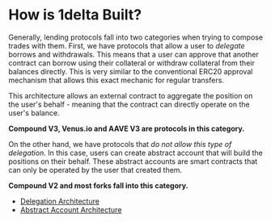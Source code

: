 # How is 1delta Built?

Generally, lending protocols fall into two categories when trying to compose trades with them. First, we have protocols that allow a user to *delegate* borrows and withdrawals. This means that a user can approve that another contract can borrow using their collateral or withdraw collateral from their balances directly. This is very similar to the conventional ERC20 approval mechanism that allows this exact mechanic for regular transfers.

This architecture allows an external contract to aggregate the position on the user's behalf - meaning that the contract can directly operate on the user's balance.

**Compound V3, Venus.io and AAVE V3 are protocols in this category.**

On the other hand, we have protocols that *do not allow this type of delegation*. In this case, users can create abstract account that will build the positions on their behalf. These abstract accounts are smart contracts that can only be operated by the user that created them.

**Compound V2 and most forks fall into this category.**


* [Delegation Architecture](delegation.md)
* [Abstract Account Architecture](abstract-accounts.md)



